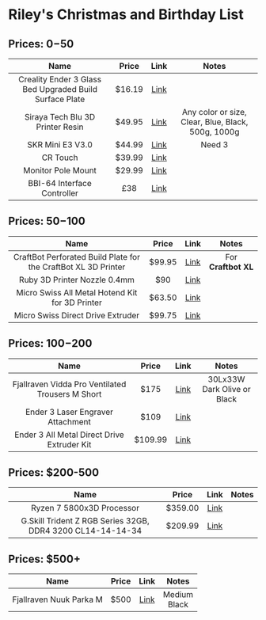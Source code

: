 # Riley's Christmas and Birthday List

## Prices: $0-$50
  |Name|Price|Link|Notes|
  |:---:|:---:|:---:|:---:|
  |Creality Ender 3 Glass Bed Upgraded Build Surface Plate|$16.19|[Link](https://www.amazon.com/Creality-Ender-Glass-Upgraded-235x235x4mm/dp/B07RD6D2ZQ)||
  |Siraya Tech Blu 3D Printer Resin|$49.95|[Link](https://www.amazon.com/dp/B07X84C2FW)|Any color or size, Clear, Blue, Black, 500g, 1000g|
  |SKR Mini E3 V3.0|$44.99|[Link](https://www.amazon.com/BIGTREETECH-Control-Integrated-TMC2209-Printer/dp/B07YW86YS7?th=1&psc=1)|Need 3|
  |CR Touch|$39.99|[Link](https://www.creality3dofficial.com/products/creality-cr-touch)||
  |Monitor Pole Mount|$29.99|[Link](https://www.amazon.com/VIVO-Universal-Pneumatic-Monitor-MOUNT-POLE05A/dp/B0BLT4G3YD/)|
  |BBI-64 Interface Controller|£38|[Link](http://www.leobodnar.com/shop/index.php?main_page=product_info&products_id=300)|
## Prices: $50-$100
  |Name|Price|Link|Notes|
  |:---:|:---:|:---:|:---:|
  |CraftBot Perforated Build Plate for the CraftBot XL 3D Printer|$99.95|[Link](https://www.bhphotovideo.com/c/product/1362166-REG/craftbot_pr_002_018_perforated_build_plate_for.html/?ap=y&ap=y&smp=y&smp=y&lsft=BI%3A514&gclid=Cj0KCQiAveebBhD_ARIsAFaAvrEGJlonVYfosjWVZ31Ed7By_NCy6-3HTF_MmMx6pGB-ZFP9xxpmM8UaAkOVEALw_wcB)| For **Craftbot XL**|
  |Ruby 3D Printer Nozzle 0.4mm|$90|[Link](https://www.prusa3d.com/product/the-olsson-ruby/)|
  |Micro Swiss All Metal Hotend Kit for 3D Printer|$63.50|[Link](https://www.amazon.com/dp/B0789V2D7C?tag=all3dp0c-20)|
  |Micro Swiss Direct Drive Extruder|$99.75|[Link](https://store.micro-swiss.com/collections/ender-3/products/micro-swiss-direct-drive-extruder)||

## Prices: $100-$200
  |Name|Price|Link|Notes|
  |:---:|:---:|:---:|:---:|
  |Fjallraven Vidda Pro Ventilated Trousers M Short|$175|[Link](https://www.fjallraven.com/us/en-us/men/trousers/trekking-trousers/vidda-pro-ventilated-trs-m-short?c=570-050)|30Lx33W <br> Dark Olive or Black|
  |Ender 3 Laser Engraver Attachment|$109|[Link](https://www.amazon.com/dp/B0BG7HLL3Z/ref=emc_b_5_mob_t?th=1&psc=1)||
  |Ender 3 All Metal Direct Drive Extruder Kit|$109.99|[Link](https://www.amazon.com/Creality-3D-Sprite-Extruder-Pro/dp/B09SV4W3QZ?th=1&psc=1)||
## Prices: $200-500
  |Name|Price|Link|Notes|
  |:---:|:---:|:---:|:---:|
  |Ryzen 7 5800x3D Processor|$359.00|[Link](https://www.amazon.com/AMD-5800X3D-16-Thread-Processor-Technology/dp/B09VCJ2SHD/)||
  |G.Skill Trident Z RGB Series 32GB, DDR4 3200 CL14-14-14-34|$209.99|[Link](https://www.amazon.com/G-SKILL-TridentZ-288-Pin-Desktop-F4-3200C14D-32GTZR/dp/B071VRMFDQ)||

## Prices: $500+
  |Name|Price|Link|Notes|
  |:---:|:---:|:---:|:---:|
  |Fjallraven Nuuk Parka M|$500|[Link](https://www.fjallraven.com/us/en-us/men/jackets/parkas/nuuk-parka-m2)|Medium <br> Black|
